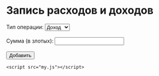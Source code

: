 <!DOCTYPE html>
<html lang="en">
  <head>
    <meta charset="UTF-8" />
    <meta name="viewport" content="width=device-width, initial-scale=1.0" />
    <title>Запись расходов и доходов</title>
    <link rel="stylesheet" href="my.css" />
  </head>
  <body>
    <div class="container">
      <h1>Запись расходов и доходов</h1>
      <form id="transactionForm">
        <label for="type">Тип операции:</label>
        <select id="type">
          <option value="income">Доход</option>
          <option value="expense">Расход</option></select
        ><br /><br />
        <label for="amount">Сумма (в злотых):</label>
        <input type="number" id="amount" required /><br /><br />
        <button type="submit">Добавить</button>
      </form>
      <div id="transactions"></div>
    </div>

    <script src="my.js"></script>
  </body>
</html>
